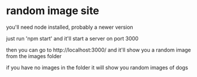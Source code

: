 # random image site

you'll need node installed, probably a newer version

just run 'npm start' and it'll start a server on port 3000

then you can go to http://localhost:3000/ and it'll show you a random image from the images folder

if you have no images in the folder it will show you random images of dogs